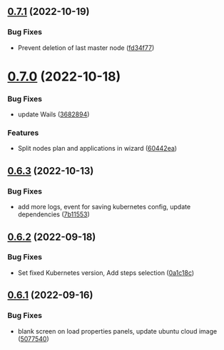 ## [0.7.1](https://github.com/dsieradzki/k4prox/compare/v0.7.0...v0.7.1) (2022-10-19)


### Bug Fixes

* Prevent deletion of last master node ([fd34f77](https://github.com/dsieradzki/k4prox/commit/fd34f777ce021cb4e8b9eecd74338f46b7600325))



# [0.7.0](https://github.com/dsieradzki/k4prox/compare/v0.6.3...v0.7.0) (2022-10-18)


### Bug Fixes

* update Wails ([3682894](https://github.com/dsieradzki/k4prox/commit/36828947623c61c28420a1706eac9f209fe775d7))


### Features

* Split nodes plan and applications in wizard ([60442ea](https://github.com/dsieradzki/k4prox/commit/60442ea61e461b1ed5bb78388f88f9b7a770cd35))



## [0.6.3](https://github.com/dsieradzki/k4prox/compare/v0.6.2...v0.6.3) (2022-10-13)


### Bug Fixes

* add more logs, event for saving kubernetes config, update dependencies ([7b11553](https://github.com/dsieradzki/k4prox/commit/7b11553f30ffad79261183e40a005ff9ce57fdf9))



## [0.6.2](https://github.com/dsieradzki/k4prox/compare/v0.6.1...v0.6.2) (2022-09-18)


### Bug Fixes

* Set fixed Kubernetes version, Add steps selection ([0a1c18c](https://github.com/dsieradzki/k4prox/commit/0a1c18cc988b9cf53bf9bc82857d20287783b47c))



## [0.6.1](https://github.com/dsieradzki/k4prox/compare/v0.6.0...v0.6.1) (2022-09-16)


### Bug Fixes

* blank screen on load properties panels, update ubuntu cloud image ([5077540](https://github.com/dsieradzki/k4prox/commit/50775401dcf796dd06e7a14a8c3e517a02260ccb))



